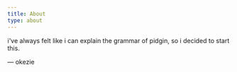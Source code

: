 ```yaml
---
title: About
type: about
---
```


i've always felt like i can explain the grammar of pidgin, so i decided to start this.

— okezie